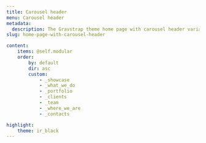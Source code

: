 ```yaml
---
title: Carousel header
menu: Carousel header
metadata:
  description: The Gravstrap theme home page with carousel header variation.
slug: home-page-with-carousel-header

content:
    items: @self.modular
    order:
        by: default
        dir: asc
        custom:
            - _showcase
            - _what_we_do
            - _portfolio
            - _clients
            - _team
            - _where_we_are
            - _contacts

highlight:
    theme: ir_black
---
```


